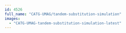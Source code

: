 ```yaml
---
id: 4526
full_name: "CATG-UMAG/tandem-substitution-simulation"
images: 
  - "CATG-UMAG-tandem-substitution-simulation-latest"
---
```

